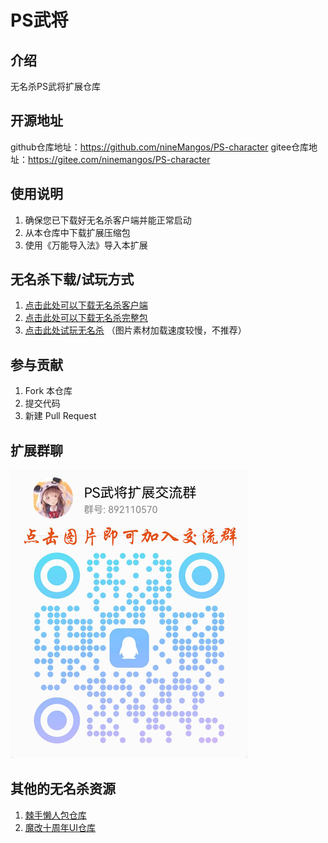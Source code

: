 # PS武将

## 介绍
无名杀PS武将扩展仓库

## 开源地址
github仓库地址：https://github.com/nineMangos/PS-character
gitee仓库地址：https://gitee.com/ninemangos/PS-character


## 使用说明

1.  确保您已下载好无名杀客户端并能正常启动
2.  从本仓库中下载扩展压缩包
3.  使用《万能导入法》导入本扩展

## 无名杀下载/试玩方式

1.  [点击此处可以下载无名杀客户端](https://github.com/libccy/noname/releases/tag/chromium77-client "客户端仓库地址")
2.  [点击此处可以下载无名杀完整包](https://github.com/libccy/noname "无名杀仓库地址")
3.  [点击此处试玩无名杀](https://spmario233.github.io/noname/index.html) （图片素材加载速度较慢，不推荐）


## 参与贡献

1.  Fork 本仓库
2.  提交代码
3.  新建 Pull Request


## 扩展群聊

![QQ群](./image/other/QQgroup.jpg "PS武将扩展交流群")


## 其他的无名杀资源

1.  [棘手懒人包仓库](https://github.com/lieren2023/noname-app-update)
2.  [魔改十周年UI仓库](https://github.com/mengxinzxz/decadeUI--mx)

